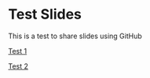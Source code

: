 # Test Slides

This is a test to share slides using GitHub

[Test 1](https://filebb.github.io/test_slides/Test_1.html)

[Test 2](https://filebb.github.io/test_slides/Test_2.html)
